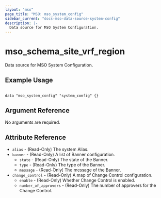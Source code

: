 ```yaml
---
layout: "mso"
page_title: "MSO: mso_system_config"
sidebar_current: "docs-mso-data-source-system-config"
description: |-
  Data source for MSO System Configuration.
---
```


# mso_schema_site_vrf_region #

Data source for MSO System Configuration.

## Example Usage ##

```hcl

data "mso_system_config" "system_config" {}

```

## Argument Reference ##

No arguments are required.

## Attribute Reference ##

* `alias` - (Read-Only) The system Alias.
* `banner` - (Read-Only) A list of Banner configuration.
    * `state` - (Read-Only) The state of the Banner.
    * `type` - (Read-Only) The type of the Banner.
    * `message` - (Read-Only) The message of the Banner.
* `change_control` - (Read-Only) A map of Change Control configuration.
    * `enable` - (Read-Only) Whether Change Control is enabled.
    * `number_of_approvers` - (Read-Only) The number of approvers for the Change Control. 
